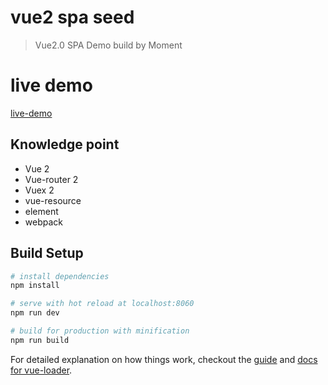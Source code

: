 # vue2 spa seed

> Vue2.0 SPA Demo build by Moment

# live demo

[live-demo](http://www.imoment.com/)

## Knowledge point

- Vue 2
- Vue-router 2
- Vuex 2
- vue-resource
- element
- webpack

## Build Setup

``` bash
# install dependencies
npm install

# serve with hot reload at localhost:8060
npm run dev

# build for production with minification
npm run build
```

For detailed explanation on how things work, checkout the [guide](http://vuejs-templates.github.io/webpack/) and [docs for vue-loader](http://vuejs.github.io/vue-loader).
